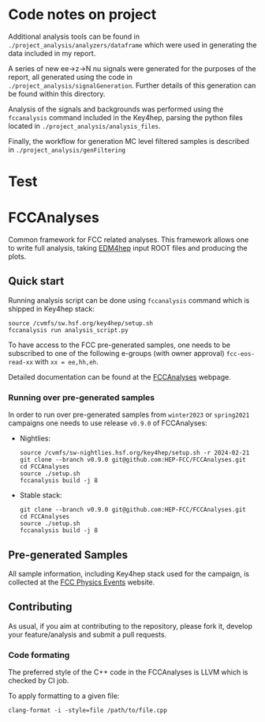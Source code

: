 # Code notes on project

Additional analysis tools can be found in `./project_analysis/analyzers/dataframe` which were used in generating the data included in my report.

A series of new ee->z->N nu signals were generated for the purposes of the report, all generated using the code in `./project_analysis/signalGeneration`. Further details of this generation can be found within this directory.

Analysis of the signals and backgrounds was performed using the `fccanalysis` command included in the Key4hep, parsing the python files located in `./project_analysis/analysis_files`.

Finally, the workflow for generation MC level filtered samples is described in `./project_analysis/genFiltering`

# Test

# FCCAnalyses

Common framework for FCC related analyses. This framework allows one to write
full analysis, taking [EDM4hep](https://github.com/key4hep/EDM4hep) input ROOT
files and producing the plots.


## Quick start

Running analysis script can be done using `fccanalysis` command which is shipped in Key4hep stack:

```shell
source /cvmfs/sw.hsf.org/key4hep/setup.sh
fccanalysis run analysis_script.py
```

To have access to the FCC pre-generated samples, one needs to be subscribed to one of the following e-groups (with owner approval)
`fcc-eos-read-xx` with `xx = ee,hh,eh`.

Detailed documentation can be found at the [FCCAnalyses](https://hep-fcc.github.io/FCCAnalyses/) webpage.


### Running over pre-generated samples

In order to run over pre-generated samples from `winter2023` or `spring2021` campaigns one needs to use release `v0.9.0` of FCCAnalyses:

* Nightlies:
   ```
   source /cvmfs/sw-nightlies.hsf.org/key4hep/setup.sh -r 2024-02-21
   git clone --branch v0.9.0 git@github.com:HEP-FCC/FCCAnalyses.git
   cd FCCAnalyses
   source ./setup.sh
   fccanalysis build -j 8
   ```

* Stable stack:
   ```
   git clone --branch v0.9.0 git@github.com:HEP-FCC/FCCAnalyses.git
   cd FCCAnalyses
   source ./setup.sh
   fccanalysis build -j 8
   ```

## Pre-generated Samples

All sample information, including Key4hep stack used for the campaign, is collected at the [FCC Physics Events](http://fcc-physics-events.web.cern.ch/fcc-physics-events/) website.


## Contributing

As usual, if you aim at contributing to the repository, please fork it, develop your feature/analysis and submit a pull requests.

### Code formating

The preferred style of the C++ code in the FCCAnalyses is LLVM which is checked
by CI job.

To apply formatting to a given file:
```
clang-format -i -style=file /path/to/file.cpp
```
